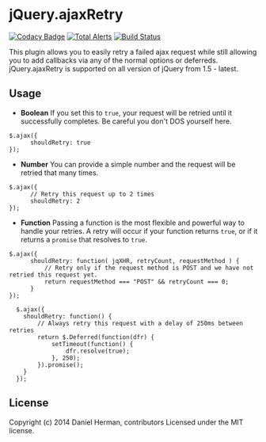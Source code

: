 # jQuery.ajaxRetry

[![Codacy Badge](https://api.codacy.com/project/badge/Grade/3394a45c5fc14b1e8c1287acb2985ddf)](https://app.codacy.com/app/dcherman/jQuery.ajaxRetry?utm_source=github.com&utm_medium=referral&utm_content=dcherman/jQuery.ajaxRetry&utm_campaign=badger)
[![Total Alerts](https://img.shields.io/lgtm/alerts/g/dcherman/jQuery.ajaxRetry.svg?logo=lgtm&logoWidth=18)](https://lgtm.com/projects/g/dcherman/jQuery.ajaxRetry/alerts/)
[![Build Status](https://travis-ci.org/dcherman/jQuery.ajaxRetry.svg?branch=master)](https://travis-ci.org/dcherman/jQuery.ajaxRetry)

This plugin allows you to easily retry a failed ajax request while still allowing you to add callbacks via any of the normal options or deferreds.
jQuery.ajaxRetry is supported on all version of jQuery from 1.5 - latest.

## Usage

* **Boolean**
If you set this to `true`, your request will be retried until it successfully completes.  Be careful you don't DOS yourself here.
```
$.ajax({
      shouldRetry: true
});
```

* **Number**
You can provide a simple number and the request will be retried that many times.
```
$.ajax({
      // Retry this request up to 2 times
      shouldRetry: 2
});
```

* **Function**
Passing a function is the most flexible and powerful way to handle your retries.  A retry will occur if your function returns `true`, or if it
returns a `promise` that resolves to `true`.
```
$.ajax({
      shouldRetry: function( jqXHR, retryCount, requestMethod ) {
          // Retry only if the request method is POST and we have not retried this request yet.
          return requestMethod === "POST" && retryCount === 0;
      }
});
```

  ```
    $.ajax({
      shouldRetry: function() {
          // Always retry this request with a delay of 250ms between retries
          return $.Deferred(function(dfr) {
              setTimeout(function() {
                  dfr.resolve(true);
              }, 250);
          }).promise();
      }
    });
```

## License
Copyright (c) 2014 Daniel Herman, contributors Licensed under the MIT license.
